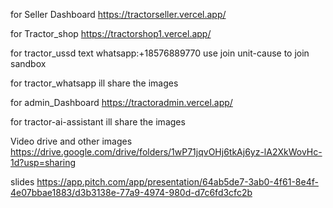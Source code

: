 for Seller Dashboard 
 https://tractorseller.vercel.app/


for Tractor_shop
 https://tractorshop1.vercel.app/


for tractor_ussd
text whatsapp:+18576889770
use join unit-cause to join sandbox


for tractor_whatsapp
ill share the images 


for admin_Dashboard
 https://tractoradmin.vercel.app/

for tractor-ai-assistant
ill share the images


Video drive and other images 
https://drive.google.com/drive/folders/1wP71jqvOHj6tkAj6yz-lA2XkWovHc-1d?usp=sharing

slides
https://app.pitch.com/app/presentation/64ab5de7-3ab0-4f61-8e4f-4e07bbae1883/d3b3138e-77a9-4974-980d-d7c6fd3cfc2b
